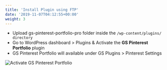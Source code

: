 ```yaml
---
title: 'Install Plugin using FTP'
date: '2019-11-07T04:12:55+00:00'
weight: 3
---
```


- Upload gs-pinterest-portfolio-pro folder inside the <code>/wp-content/plugins/ directory</code>
- Go to WordPress dashboard > Plugins & Activate the **GS Pinterest Portfolio** plugin
- GS Pinterest Portfolio will available under GS Plugins > Pinterest Settings

![Activate GS Pinterest Portfolio](../images/Activate_GS_Pinterest_Portfolio.png)